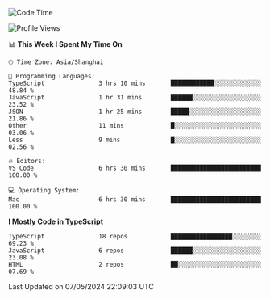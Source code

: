 <!--START_SECTION:waka-->
![Code Time](http://img.shields.io/badge/Code%20Time-6%2C041%20hrs%2024%20mins-blue)

![Profile Views](http://img.shields.io/badge/Profile%20Views-0-blue)

📊 **This Week I Spent My Time On** 

```text
🕑︎ Time Zone: Asia/Shanghai

💬 Programming Languages: 
TypeScript               3 hrs 10 mins       ████████████░░░░░░░░░░░░░   48.84 % 
JavaScript               1 hr 31 mins        ██████░░░░░░░░░░░░░░░░░░░   23.52 % 
JSON                     1 hr 25 mins        █████░░░░░░░░░░░░░░░░░░░░   21.86 % 
Other                    11 mins             █░░░░░░░░░░░░░░░░░░░░░░░░   03.06 % 
Less                     9 mins              █░░░░░░░░░░░░░░░░░░░░░░░░   02.56 % 

🔥 Editors: 
VS Code                  6 hrs 30 mins       █████████████████████████   100.00 % 

💻 Operating System: 
Mac                      6 hrs 30 mins       █████████████████████████   100.00 % 
```

**I Mostly Code in TypeScript** 

```text
TypeScript               18 repos            █████████████████░░░░░░░░   69.23 % 
JavaScript               6 repos             ██████░░░░░░░░░░░░░░░░░░░   23.08 % 
HTML                     2 repos             ██░░░░░░░░░░░░░░░░░░░░░░░   07.69 % 
```




 Last Updated on 07/05/2024 22:09:03 UTC
<!--END_SECTION:waka-->
